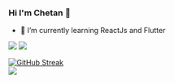 ### Hi I'm Chetan 👋




- 🌱 I’m currently learning ReactJs and Flutter

<img src="https://github-readme-stats.vercel.app/api?username=csj5483&&show_icons=true&title_color=ffffff&icon_color=bb2acf&text_color=daf7dc&bg_color=151515" />
<img src="https://visitor-badge.laobi.icu/badge?page_id=csj5483.csj5483"/>

[![GitHub Streak](https://github-readme-streak-stats.herokuapp.com?user=csj5483&theme=dark&hide_border=true)](https://git.io/streak-stats)
<br>
<img src="https://github-readme-stats.vercel.app/api/top-langs/?username=csj5483&theme=tokyonight"/>
